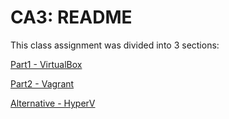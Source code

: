 CA3: README
==============

This class assignment was divided into 3 sections:

[Part1 - VirtualBox](https://github.com/manel-rga/learning-virtualization/blob/main/Part1/README.md)

[Part2 - Vagrant](https://github.com/manel-rga/learning-virtualization/blob/main/Part2/README.md)

[Alternative - HyperV](https://github.com/manel-rga/learning-virtualization/blob/main/Alternative/README.md)

